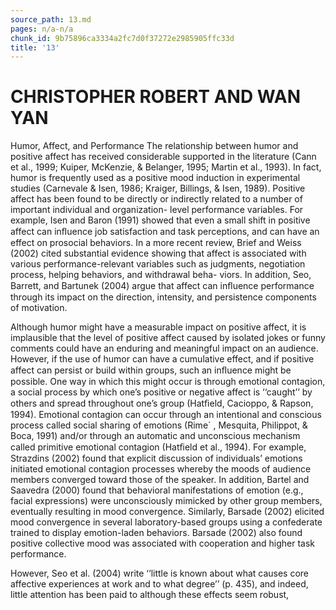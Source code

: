 ```yaml
---
source_path: 13.md
pages: n/a-n/a
chunk_id: 9b75896ca3334a2fc7d0f37272e2985905ffc33d
title: '13'
---
```

# CHRISTOPHER ROBERT AND WAN YAN

Humor, Affect, and Performance The relationship between humor and positive affect has received considerable supported in the literature (Cann et al., 1999; Kuiper, McKenzie, & Belanger, 1995; Martin et al., 1993). In fact, humor is frequently used as a positive mood induction in experimental studies (Carnevale & Isen, 1986; Kraiger, Billings, & Isen, 1989). Positive affect has been found to be directly or indirectly related to a number of important individual and organization- level performance variables. For example, Isen and Baron (1991) showed that even a small shift in positive affect can inﬂuence job satisfaction and task perceptions, and can have an effect on prosocial behaviors. In a more recent review, Brief and Weiss (2002) cited substantial evidence showing that affect is associated with various performance-relevant variables such as judgments, negotiation process, helping behaviors, and withdrawal beha- viors. In addition, Seo, Barrett, and Bartunek (2004) argue that affect can inﬂuence performance through its impact on the direction, intensity, and persistence components of motivation.

Although humor might have a measurable impact on positive affect, it is implausible that the level of positive affect caused by isolated jokes or funny comments could have an enduring and meaningful impact on an audience. However, if the use of humor can have a cumulative effect, and if positive affect can persist or build within groups, such an inﬂuence might be possible. One way in which this might occur is through emotional contagion, a social process by which one’s positive or negative affect is ‘‘caught’’ by others and spread throughout one’s group (Hatﬁeld, Cacioppo, & Rapson, 1994). Emotional contagion can occur through an intentional and conscious process called social sharing of emotions (Rime´ , Mesquita, Philippot, & Boca, 1991) and/or through an automatic and unconscious mechanism called primitive emotional contagion (Hatﬁeld et al., 1994). For example, Strazdins (2002) found that explicit discussion of individuals’ emotions initiated emotional contagion processes whereby the moods of audience members converged toward those of the speaker. In addition, Bartel and Saavedra (2000) found that behavioral manifestations of emotion (e.g., facial expressions) were unconsciously mimicked by other group members, eventually resulting in mood convergence. Similarly, Barsade (2002) elicited mood convergence in several laboratory-based groups using a confederate trained to display emotion-laden behaviors. Barsade (2002) also found positive collective mood was associated with cooperation and higher task performance.

However, Seo et al. (2004) write ‘‘little is known about what causes core affective experiences at work and to what degree’’ (p. 435), and indeed, little attention has been paid to although these effects seem robust,
